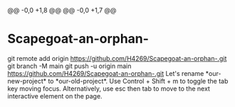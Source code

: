  @@ -0,0 +1,8 @@
@@ -0,0 +1,7 @@
# Scapegoat-an-orphan-
git remote add origin https://github.com/H4269/Scapegoat-an-orphan-.git
git branch -M main
git push -u origin main
https://github.com/H4269/Scapegoat-an-orphan-.git
Let's rename \*our-new-project\* to \*our-old-project\*.
Use Control + Shift + m to toggle the tab key moving focus. Alternatively, use esc then tab to move to the next interactive element on the page.
